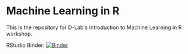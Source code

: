 # Machine Learning in R

This is the repository for D-Lab's Introduction to Machine Learning in R workshop. 

RStudio Binder: [![Binder](http://mybinder.org/badge.svg)](http://beta.mybinder.org/v2/gh/dlab-berkeley/Machine-Learning-in-R/master?urlpath=rstudio)
